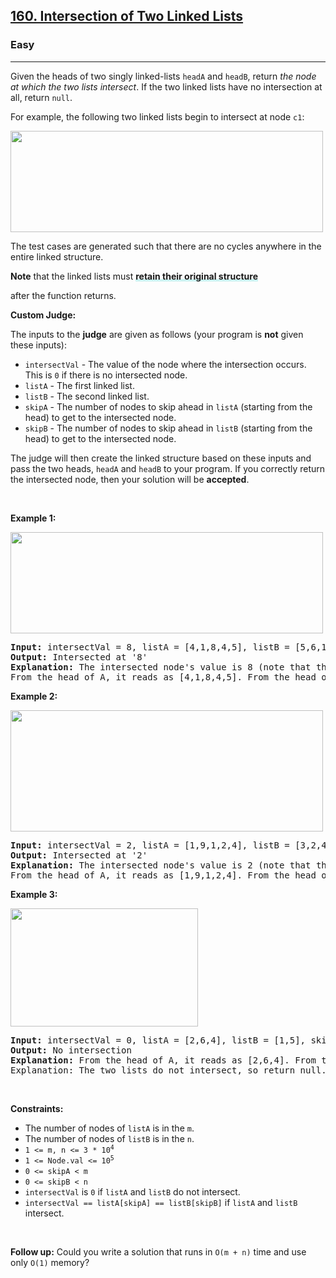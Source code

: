 <h2><a href="https://leetcode.com/problems/intersection-of-two-linked-lists/">160. Intersection of Two Linked Lists</a></h2><h3>Easy</h3><hr><div style="user-select: auto;"><p style="user-select: auto;">Given the heads of two singly linked-lists <code style="user-select: auto;">headA</code> and <code style="user-select: auto;">headB</code>, return <em style="user-select: auto;">the node at which the two lists intersect</em>. If the two linked lists have no intersection at all, return <code style="user-select: auto;">null</code>.</p>

<p style="user-select: auto;">For example, the following two linked lists begin to intersect at node <code style="user-select: auto;">c1</code>:</p>
<img alt="" src="https://assets.leetcode.com/uploads/2021/03/05/160_statement.png" style="width: 500px; height: 162px; user-select: auto;">
<p style="user-select: auto;">The test cases are generated such that there are no cycles anywhere in the entire linked structure.</p>

<p style="user-select: auto;"><strong style="user-select: auto;">Note</strong> that the linked lists must <strong style="user-select: auto;"><lclighter data-id="lgt258340308" data-bundle-id="0" style="background-image: linear-gradient(transparent 0%, transparent calc(50% - 4px), rgb(204, 242, 241) calc(50% - 4px), rgb(204, 242, 241) 100%); transition: background-position 120ms ease-in-out 0s, padding 120ms ease-in-out 0s; background-size: 100% 200%; background-position: initial; user-select: auto;">retain their original structure</lclighter><div class="LinerThreadIcon LinerFirst " data-highlight-id="258340308" data-bundle-id="0" id="lgt258340308" style="background-image: url(&quot;https://photo.getliner.com/liner-service-bucket/user_photo_default/color-1/S.svg&quot;); user-select: auto;">
        <div class="LinerThreadIcon__dim" style="user-select: auto;"></div>
        <div class="LinerThreadIcon__mentioned" style="user-select: auto;">
          <div class="LinerThreadIcon__mentionedImg" style="user-select: auto;"></div>
        </div>
        <div class="LinerThreadIcon__onlyMe" style="user-select: auto;">
          <div class="LinerThreadIcon__onlyMeImg" style="user-select: auto;"></div>
        </div>
      </div></strong> after the function returns.</p>

<p style="user-select: auto;"><strong style="user-select: auto;">Custom Judge:</strong></p>

<p style="user-select: auto;">The inputs to the <strong style="user-select: auto;">judge</strong> are given as follows (your program is <strong style="user-select: auto;">not</strong> given these inputs):</p>

<ul style="user-select: auto;">
	<li style="user-select: auto;"><code style="user-select: auto;">intersectVal</code> - The value of the node where the intersection occurs. This is <code style="user-select: auto;">0</code> if there is no intersected node.</li>
	<li style="user-select: auto;"><code style="user-select: auto;">listA</code> - The first linked list.</li>
	<li style="user-select: auto;"><code style="user-select: auto;">listB</code> - The second linked list.</li>
	<li style="user-select: auto;"><code style="user-select: auto;">skipA</code> - The number of nodes to skip ahead in <code style="user-select: auto;">listA</code> (starting from the head) to get to the intersected node.</li>
	<li style="user-select: auto;"><code style="user-select: auto;">skipB</code> - The number of nodes to skip ahead in <code style="user-select: auto;">listB</code> (starting from the head) to get to the intersected node.</li>
</ul>

<p style="user-select: auto;">The judge will then create the linked structure based on these inputs and pass the two heads, <code style="user-select: auto;">headA</code> and <code style="user-select: auto;">headB</code>&nbsp;to your program. If you correctly return the intersected node, then your solution will be <strong style="user-select: auto;">accepted</strong>.</p>

<p style="user-select: auto;">&nbsp;</p>
<p style="user-select: auto;"><strong style="user-select: auto;">Example 1:</strong></p>
<img alt="" src="https://assets.leetcode.com/uploads/2021/03/05/160_example_1_1.png" style="width: 500px; height: 162px; user-select: auto;">
<pre style="user-select: auto;"><strong style="user-select: auto;">Input:</strong> intersectVal = 8, listA = [4,1,8,4,5], listB = [5,6,1,8,4,5], skipA = 2, skipB = 3
<strong style="user-select: auto;">Output:</strong> Intersected at '8'
<strong style="user-select: auto;">Explanation:</strong> The intersected node's value is 8 (note that this must not be 0 if the two lists intersect).
From the head of A, it reads as [4,1,8,4,5]. From the head of B, it reads as [5,6,1,8,4,5]. There are 2 nodes before the intersected node in A; There are 3 nodes before the intersected node in B.
</pre>

<p style="user-select: auto;"><strong style="user-select: auto;">Example 2:</strong></p>
<img alt="" src="https://assets.leetcode.com/uploads/2021/03/05/160_example_2.png" style="width: 500px; height: 194px; user-select: auto;">
<pre style="user-select: auto;"><strong style="user-select: auto;">Input:</strong> intersectVal = 2, listA = [1,9,1,2,4], listB = [3,2,4], skipA = 3, skipB = 1
<strong style="user-select: auto;">Output:</strong> Intersected at '2'
<strong style="user-select: auto;">Explanation:</strong> The intersected node's value is 2 (note that this must not be 0 if the two lists intersect).
From the head of A, it reads as [1,9,1,2,4]. From the head of B, it reads as [3,2,4]. There are 3 nodes before the intersected node in A; There are 1 node before the intersected node in B.
</pre>

<p style="user-select: auto;"><strong style="user-select: auto;">Example 3:</strong></p>
<img alt="" src="https://assets.leetcode.com/uploads/2021/03/05/160_example_3.png" style="width: 300px; height: 189px; user-select: auto;">
<pre style="user-select: auto;"><strong style="user-select: auto;">Input:</strong> intersectVal = 0, listA = [2,6,4], listB = [1,5], skipA = 3, skipB = 2
<strong style="user-select: auto;">Output:</strong> No intersection
<strong style="user-select: auto;">Explanation:</strong> From the head of A, it reads as [2,6,4]. From the head of B, it reads as [1,5]. Since the two lists do not intersect, intersectVal must be 0, while skipA and skipB can be arbitrary values.
Explanation: The two lists do not intersect, so return null.
</pre>

<p style="user-select: auto;">&nbsp;</p>
<p style="user-select: auto;"><strong style="user-select: auto;">Constraints:</strong></p>

<ul style="user-select: auto;">
	<li style="user-select: auto;">The number of nodes of <code style="user-select: auto;">listA</code> is in the <code style="user-select: auto;">m</code>.</li>
	<li style="user-select: auto;">The number of nodes of <code style="user-select: auto;">listB</code> is in the <code style="user-select: auto;">n</code>.</li>
	<li style="user-select: auto;"><code style="user-select: auto;">1 &lt;= m, n &lt;= 3 * 10<sup style="user-select: auto;">4</sup></code></li>
	<li style="user-select: auto;"><code style="user-select: auto;">1 &lt;= Node.val &lt;= 10<sup style="user-select: auto;">5</sup></code></li>
	<li style="user-select: auto;"><code style="user-select: auto;">0 &lt;= skipA &lt;&nbsp;m</code></li>
	<li style="user-select: auto;"><code style="user-select: auto;">0 &lt;= skipB &lt;&nbsp;n</code></li>
	<li style="user-select: auto;"><code style="user-select: auto;">intersectVal</code> is <code style="user-select: auto;">0</code> if <code style="user-select: auto;">listA</code> and <code style="user-select: auto;">listB</code> do not intersect.</li>
	<li style="user-select: auto;"><code style="user-select: auto;">intersectVal == listA[skipA] == listB[skipB]</code> if <code style="user-select: auto;">listA</code> and <code style="user-select: auto;">listB</code> intersect.</li>
</ul>

<p style="user-select: auto;">&nbsp;</p>
<strong style="user-select: auto;">Follow up:</strong> Could you write a solution that runs in <code style="user-select: auto;">O(m + n)</code> time and use only <code style="user-select: auto;">O(1)</code> memory?</div>